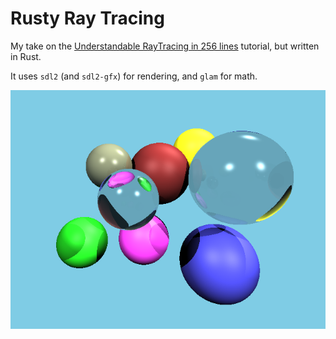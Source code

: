 # Rusty Ray Tracing

My take on the [Understandable RayTracing in 256 lines](https://github.com/ssloy/tinyraytracer/wiki/Part-1:-understandable-raytracing) tutorial, but written in Rust.
 
It uses `sdl2` (and `sdl2-gfx`) for rendering, and `glam` for math.

![demo-image](./images/demo.png)